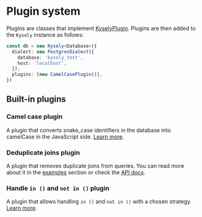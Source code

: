 # Plugin system

Plugins are classes that implement [KyselyPlugin](https://kysely-org.github.io/kysely-apidoc/interfaces/KyselyPlugin.html). Plugins are then added to the `Kysely` instance as follows:

```ts
const db = new Kysely<Database>({
  dialect: new PostgresDialect({
    database: 'kysely_test',
    host: 'localhost',
  }),
  plugins: [new CamelCasePlugin()],
})
```

## Built-in plugins

### Camel case plugin

A plugin that converts snake_case identifiers in the database into camelCase in the JavaScript side. [Learn more](https://kysely-org.github.io/kysely-apidoc/classes/CamelCasePlugin.html).

### Deduplicate joins plugin

A plugin that removes duplicate joins from queries. You can read more about it in the [examples](/docs/recipes/deduplicate-joins) section or check the [API docs](https://kysely-org.github.io/kysely-apidoc/classes/DeduplicateJoinsPlugin.html).

### Handle `in ()` and `not in ()` plugin

A plugin that allows handling `in ()` and `not in ()` with a chosen strategy. [Learn more](https://kysely-org.github.io/kysely-apidoc/classes/HandleEmptyInListsPlugin.html).
